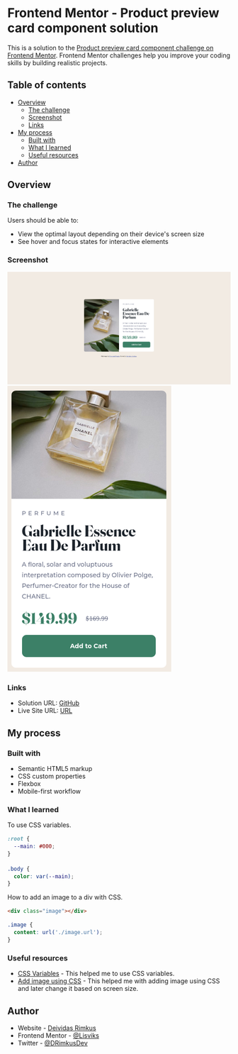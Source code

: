 # Frontend Mentor - Product preview card component solution

This is a solution to the [Product preview card component challenge on Frontend Mentor](https://www.frontendmentor.io/challenges/product-preview-card-component-GO7UmttRfa). Frontend Mentor challenges help you improve your coding skills by building realistic projects.

## Table of contents

- [Overview](#overview)
  - [The challenge](#the-challenge)
  - [Screenshot](#screenshot)
  - [Links](#links)
- [My process](#my-process)
  - [Built with](#built-with)
  - [What I learned](#what-i-learned)
  - [Useful resources](#useful-resources)
- [Author](#author)

## Overview

### The challenge

Users should be able to:

- View the optimal layout depending on their device's screen size
- See hover and focus states for interactive elements

### Screenshot

![Desktop](./screenshots/desktop.png)
![Mobile](./screenshots/mobile.png)

### Links

- Solution URL: [GitHub](https://github.com/Lisviks/product-preview-card-frontendmentor.git)
- Live Site URL: [URL](https://lisviks.github.io/product-preview-card-frontendmentor/)

## My process

### Built with

- Semantic HTML5 markup
- CSS custom properties
- Flexbox
- Mobile-first workflow

### What I learned

To use CSS variables.

```css
:root {
  --main: #000;
}

.body {
  color: var(--main);
}
```

How to add an image to a div with CSS.

```html
<div class="image"></div>
```

```css
.image {
  content: url('./image.url');
}
```

### Useful resources

- [CSS Variables](https://developer.mozilla.org/en-US/docs/Web/CSS/Using_CSS_custom_properties#using_the_root_pseudo-class) - This helped me to use CSS variables.
- [Add image using CSS](https://stackoverflow.com/questions/10829675/how-to-put-an-image-in-div-with-css) - This helped me with adding image using CSS and later change it based on screen size.

## Author

- Website - [Deividas Rimkus](https://github.com/Lisviks)
- Frontend Mentor - [@Lisviks](https://www.frontendmentor.io/profile/Lisviks)
- Twitter - [@DRimkusDev](https://twitter.com/DRimkusDev)
